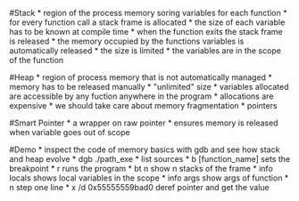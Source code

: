 #Stack
    * region of the process memory soring variables for each function
    * for every function call a stack frame is allocated
    * the size of each variable has to be known at compile time 
    * when the function exits the stack frame is released
    * the memory occupied by the functions variables is automatically released
    * the size is limited
    * the variables are in the scope of the function

#Heap
    * region of process memory that is not automatically managed
    * memory has to be released manually
    * "unlimited"  size
    * variables allocated are accessible by any fuction anywhere in the program
    * allocations are expensive
    * we should take care about memory fragmentation
    * pointers

#Smart Pointer
    * a wrapper on raw pointer
    * ensures memory is released when variable goes out of scope

#Demo
    * inspect the code of memory basics with gdb and see how stack and heap evolve
    * dgb ./path_exe
    * list sources
    * b [function_name] sets the breakpoint
    * r runs the program
    * bt n show n stacks of the frame
    * info locals shows local variables in the scope
    * info args show args of function
    * n step one line
    * x /d 0x55555559bad0 deref pointer and get the value
    
